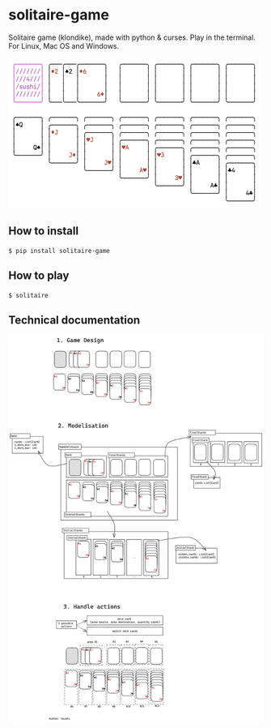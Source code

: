 # solitaire-game

Solitaire game (klondike), made with python & curses. Play in the terminal. For Linux, Mac OS and Windows.


![](doc/screenshot.png)

## How to install

```shell
$ pip install solitaire-game
```

## How to play

```shell
$ solitaire
```

## Technical documentation

![](doc/doc_game.png)
